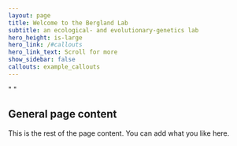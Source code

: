 ```yaml
---
layout: page
title: Welcome to the Bergland Lab
subtitle: an ecological- and evolutionary-genetics lab
hero_height: is-large
hero_link: /#callouts
hero_link_text: Scroll for more
show_sidebar: false
callouts: example_callouts
---
```

<a id="callouts"> " " </a>

## General page content

This is the rest of the page content. You can add what you like here.
